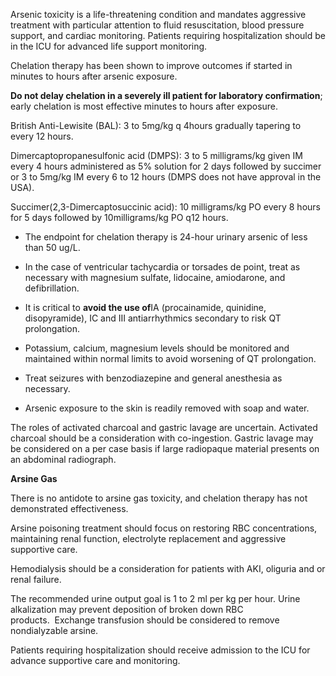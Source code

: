 Arsenic toxicity is a life-threatening condition and mandates aggressive treatment with particular attention to fluid resuscitation, blood pressure support, and cardiac monitoring. Patients requiring hospitalization should be in the ICU for advanced life support monitoring.

Chelation therapy has been shown to improve outcomes if started in minutes to hours after arsenic exposure.

**Do not delay chelation in a severely ill patient for laboratory confirmation**; early chelation is most effective minutes to hours after exposure.

British Anti-Lewisite (BAL): 3 to 5mg/kg q 4hours gradually tapering to every 12 hours.

Dimercaptopropanesulfonic acid (DMPS): 3 to 5 milligrams/kg given IM every 4 hours administered as 5% solution for 2 days followed by succimer or 3 to 5mg/kg IM every 6 to 12 hours (DMPS does not have approval in the USA).

Succimer(2,3-Dimercaptosuccinic acid): 10 milligrams/kg PO every 8 hours for 5 days followed by 10milligrams/kg PO q12 hours.

- The endpoint for chelation therapy is 24-hour urinary arsenic of less than 50 ug/L.

- In the case of ventricular tachycardia or torsades de point, treat as necessary with magnesium sulfate, lidocaine, amiodarone, and defibrillation.

- It is critical to **avoid the use of**IA (procainamide, quinidine, disopyramide), IC and III antiarrhythmics secondary to risk QT prolongation.

- Potassium, calcium, magnesium levels should be monitored and maintained within normal limits to avoid worsening of QT prolongation.

- Treat seizures with benzodiazepine and general anesthesia as necessary.

- Arsenic exposure to the skin is readily removed with soap and water.

The roles of activated charcoal and gastric lavage are uncertain. Activated charcoal should be a consideration with co-ingestion. Gastric lavage may be considered on a per case basis if large radiopaque material presents on an abdominal radiograph.

**Arsine Gas**

There is no antidote to arsine gas toxicity, and chelation therapy has not demonstrated effectiveness.

Arsine poisoning treatment should focus on restoring RBC concentrations, maintaining renal function, electrolyte replacement and aggressive supportive care.

Hemodialysis should be a consideration for patients with AKI, oliguria and or renal failure.

The recommended urine output goal is 1 to 2 ml per kg per hour. Urine alkalization may prevent deposition of broken down RBC products.  Exchange transfusion should be considered to remove nondialyzable arsine.

Patients requiring hospitalization should receive admission to the ICU for advance supportive care and monitoring.